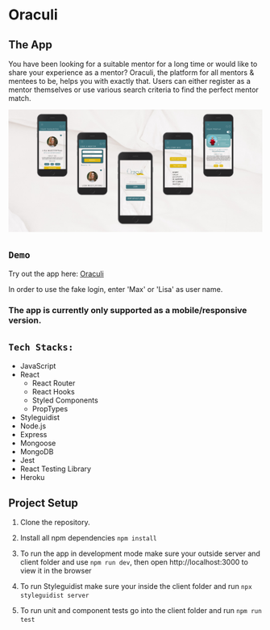 # Oraculi

## The App

You have been looking for a suitable mentor for a long time or would like to share your experience as a mentor? Oraculi, the platform for all mentors & mentees to be, helps you with exactly that. Users can either register as a mentor themselves or use various search criteria to find the perfect mentor match.

![oraculi app](/client/src/images/oraculi_screens.png)

## `Demo`

Try out the app here: [Oraculi](https://oraculi0.herokuapp.com/)

In order to use the fake login, enter 'Max' or 'Lisa' as user name.

### The app is currently only supported as a mobile/responsive version.

## `Tech Stacks: `

- JavaScript
- React
  - React Router
  - React Hooks
  - Styled Components
  - PropTypes
- Styleguidist
- Node.js
- Express
- Mongoose
- MongoDB
- Jest
- React Testing Library
- Heroku

## Project Setup

1. Clone the repository.

2. Install all npm dependencies `npm install`

3. To run the app in development mode make sure your outside server and client folder and use `npm run dev`, then open http://localhost:3000 to view it in the browser

4. To run Styleguidist make sure your inside the client folder and run `npx styleguidist server`

5. To run unit and component tests go into the client folder and run `npm run test`
